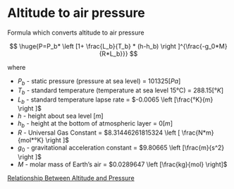 # Altitude to air pressure

Formula which converts altitude to air pressure

$$
  \huge{P=P_b* \left [1+ \frac{L_b}{T_b} * (h-h_b) \right ]^{\frac{-g_0*M}{R*L_b}}}
$$

where

- $P_b$ - static pressure (pressure at sea level) = $101325 [Pa]$
- $T_b$ - standard temperature (temperature at sea level 15°C) = $288.15 [°K]$
- $L_b$ - standard temperature lapse rate = $-0.0065 \left [\frac{°K}{m} \right ]$
- $h$ - height about sea level $[m]$
- $h_b$ - height at the bottom of atmospheric layer = $0 [m]$
- $R$ - Universal Gas Constant = $8.31446261815324 \left [ \frac{N*m}{mol*°K} \right ]$
- $g_0$ - gravitational acceleration constant = $9.80665 \left [\frac{m}{s^2} \right ]$
- $M$ - molar mass of Earth’s air = $0.0289647  \left [\frac{kg}{mol} \right]$

[Relationship Between Altitude and Pressure](https://www.mide.com/interplanetary-air-pressure-at-altitude-calculator)
